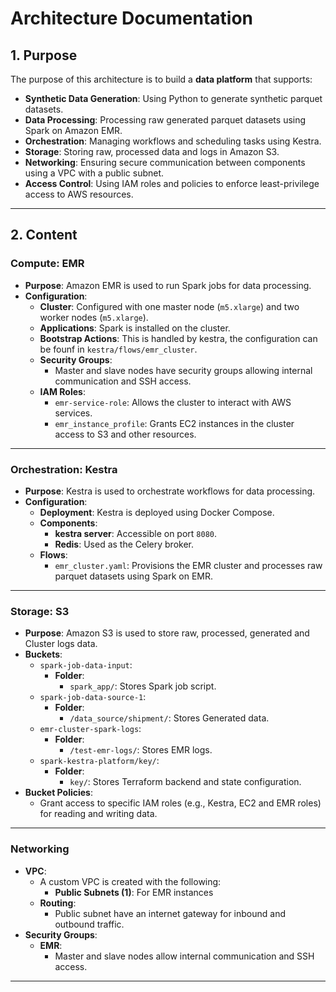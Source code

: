 # **Architecture Documentation**

## **1. Purpose**
The purpose of this architecture is to build a **data platform** that supports:
- **Synthetic Data Generation**: Using Python to generate synthetic parquet datasets.
- **Data Processing**: Processing raw generated parquet datasets using Spark on Amazon EMR.
- **Orchestration**: Managing workflows and scheduling tasks using Kestra.
- **Storage**: Storing raw, processed data and logs in Amazon S3.
- **Networking**: Ensuring secure communication between components using a VPC with a public subnet.
- **Access Control**: Using IAM roles and policies to enforce least-privilege access to AWS resources.

---

## **2. Content**

### **Compute: EMR**
- **Purpose**: Amazon EMR is used to run Spark jobs for data processing.
- **Configuration**:
  - **Cluster**: Configured with one master node (`m5.xlarge`) and two worker nodes (`m5.xlarge`).
  - **Applications**: Spark is installed on the cluster.
  - **Bootstrap Actions**: This is handled by kestra, the configuration can be founf in `kestra/flows/emr_cluster`.
  - **Security Groups**:
    - Master and slave nodes have security groups allowing internal communication and SSH access.
  - **IAM Roles**:
    - `emr-service-role`: Allows the cluster to interact with AWS services.
    - `emr_instance_profile`: Grants EC2 instances in the cluster access to S3 and other resources.

---

### **Orchestration: Kestra**
- **Purpose**: Kestra is used to orchestrate workflows for data processing.
- **Configuration**:
  - **Deployment**: Kestra is deployed using Docker Compose.
  - **Components**:
    - **kestra server**: Accessible on port `8080`.
    - **Redis**: Used as the Celery broker.
  - **Flows**:
    - `emr_cluster.yaml`: Provisions the EMR cluster and processes raw parquet datasets using Spark on EMR.

---

### **Storage: S3**
- **Purpose**: Amazon S3 is used to store raw, processed, generated and Cluster logs data.
- **Buckets**:
  - `spark-job-data-input`:
    - **Folder**:
      - `spark_app/`: Stores Spark job script.
  - `spark-job-data-source-1`:
    - **Folder**:
      - `/data_source/shipment/`: Stores Generated data.
  - `emr-cluster-spark-logs`:
    - **Folder**:
      - `/test-emr-logs/`: Stores EMR logs.
  - `spark-kestra-platform/key/`:
    - **Folder**:
      - `key/`: Stores Terraform backend and state configuration.
- **Bucket Policies**:
  - Grant access to specific IAM roles (e.g., Kestra, EC2 and EMR roles) for reading and writing data.

---

### **Networking**
- **VPC**:
  - A custom VPC is created with the following:
    - **Public Subnets (1)**: For EMR instances
  - **Routing**:
    - Public subnet have an internet gateway for inbound and outbound traffic.
- **Security Groups**:
  - **EMR**:
    - Master and slave nodes allow internal communication and SSH access.

---
